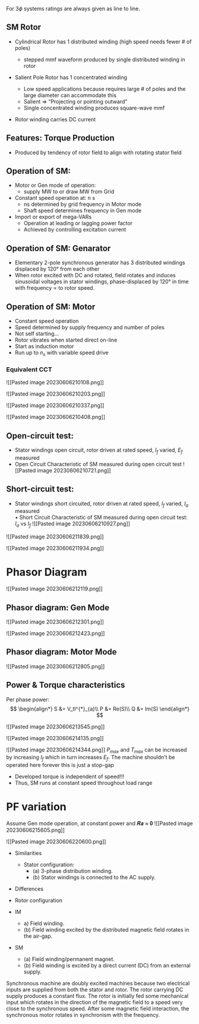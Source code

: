 For 3$\phi$ systems ratings are always given as line to line.

## SM Rotor
- Cylindrical Rotor has 1 distributed winding  (high speed needs fewer # of poles)
	- stepped mmf waveform produced by single distributed winding in rotor

- Salient Pole Rotor has 1 concentrated winding 
	- Low speed applications because requires large # of poles and the large diameter can accommodate this
	- Salient => “Projecting or pointing outward”  
	-  Single concentrated winding produces square-wave mmf
- Rotor winding carries DC current


## Features: Torque Production
- Produced by tendency of rotor field to align with rotating stator field

## Operation of SM:
- Motor or Gen mode of operation:  
	- supply MW to or draw MW from Grid  
- Constant speed operation at: n s  
	- ns determined by grid frequency in Motor mode  
	- Shaft speed determines frequency in Gen mode  
- Import or export of mega-VARs  
	- Operation at leading or lagging power factor  
	- Achieved by controlling excitation current


## Operation of SM:  Genarator
- Elementary 2-pole synchronous generator has 3 distributed windings displaced by 120° from each other  
- When rotor excited with DC and rotated, field rotates and induces sinusoidal voltages in stator windings, phase-displaced by 120° in time with frequency ∝ to rotor speed.

## Operation of SM: Motor
- Constant speed operation  
- Speed determined by supply frequency and number of poles  
- Not self starting...
- Rotor vibrates when started direct on-line  
- Start as induction motor  
- Run up to $n_s$ with variable speed drive


### Equivalent CCT
![[Pasted image 20230606210108.png]]

![[Pasted image 20230606210203.png]]

![[Pasted image 20230606210337.png]]

![[Pasted image 20230606210408.png]]


## Open-circuit test:  
- Stator windings open circuit, rotor driven at rated speed, $I_f$ varied, $E_f$ measured  
- Open Circuit Characteristic of SM measured during open circuit test
![[Pasted image 20230606210721.png]]

## Short-circuit test:  
- Stator windings short circuited, rotor driven at rated speed, $I_f$ varied, $I_a$ measured  
• Short Circuit Characteristic of SM measured during open circuit test:  
$I_a$ vs $I_f$
![[Pasted image 20230606210927.png]]

![[Pasted image 20230606211839.png]]


![[Pasted image 20230606211934.png]]

# Phasor Diagram
![[Pasted image 20230606212119.png]]


## Phasor diagram: Gen Mode
![[Pasted image 20230606212301.png]]

![[Pasted image 20230606212423.png]]

## Phasor diagram: Motor Mode
![[Pasted image 20230606212805.png]]


## Power & Torque characteristics
Per phase power:
$$
\begin{align*}
S &= V_tI^{*}_{a}\\
P &= Re(S)\\
Q &= Im(S)
\end{align*}
$$

![[Pasted image 20230606213545.png]]


![[Pasted image 20230606214135.png]]

![[Pasted image 20230606214344.png]]
$P_{max}$ and $T_{max}$ can be increased by increasing $I_f$ which in turn increases $E_f$. The machine shouldn't be operated here forever this is just a stop-gap


- Developed torque is independent of speed!!!  
- Thus, SM runs at constant speed throughout load range


# PF variation
Assume Gen mode operation, at constant power and 𝑹𝒂 ≈ 𝟎
![[Pasted image 20230606215605.png]]

![[Pasted image 20230606220600.png]]

- Similarities
	- Stator configuration:  
		- (a) 3-phase distribution winding.  
		- (b) Stator windings is connected to the AC supply.

- Differences
- Rotor configuration
- IM
	- a) Field winding.
	- (b) Field winding excited by the distributed magnetic field rotates in the air-gap.
- SM
	- (a) Field winding/permanent magnet.
	- (b) Field winding is excited by a direct current (DC) from an external supply.


Synchronous machine are doubly excited machines because two electrical inputs are supplied from both the stator and rotor. The rotor carrying DC supply produces a constant flux. The rotor is initially fed some mechanical input which rotates in the direction of the magnetic field to a speed very close to the synchronous speed. After some magnetic field interaction, the synchronous motor rotates in synchronism with the frequency.

